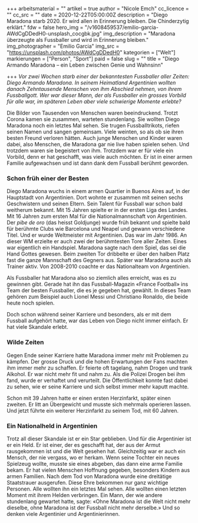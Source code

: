 +++
arbeitsmaterial = ""
artikel = true
author = "Nicole Emch"
cc_licence = ""
cc_src = ""
date = 2020-12-22T05:00:00Z
description = "Diego Maradona starb 2020. Er wird allen in Erinnerung bleiben. Die Chinderzytig erklärt."
fdw = false
hero_img = "/v1608459537/emilio-garcia-AWdCgDDedH0-unsplash_cocgbk.jpg"
img_description = "Maradona überzeugte als Fussballer und wird in Erinnerung bleiben."
img_photographer = "Emilio Garcia"
img_src = "https://unsplash.com/photos/AWdCgDDedH0"
kategorien = ["Welt"]
markierungen = ["Person", "Sport"]
paid = false
slug = ""
title = "Diego Armando Maradona – ein Leben zwischen Genie und Wahnsinn"

+++
_Vor zwei Wochen starb einer der bekanntesten Fussballer aller Zeiten: Diego Armando Maradona. In seinem Heimatland Argentinien wollten danach Zehntausende Menschen von ihm Abschied nehmen, von ihrem Fussballgott. Wer war dieser Mann, der als Fussballer ein grosses Vorbild für alle war, im späteren Leben aber viele schwierige Momente erlebte?_

Die Bilder von Tausenden von Menschen waren beeindruckend. Trotzt Corona kamen sie zusammen, warteten stundenlang. Sie wollten Diego Maradona noch ein letztes Mal sehen. Sie trugen Fussballtrikots, riefen seinen Namen und sangen gemeinsam. Viele weinten, so als ob sie ihren besten Freund verloren hätten. Auch junge Menschen und Kinder waren dabei, also Menschen, die Maradona gar nie live haben spielen sehen. Und trotzdem waren sie begeistert von ihm. Trotzdem war er für viele ein Vorbild, denn er hat geschafft, was viele auch möchten. Er ist in einer armen Familie aufgewachsen und ist dann dank dem Fussball berühmt geworden.

### Schon früh einer der Besten

Diego Maradona wuchs in einem armen Quartier in Buenos Aires auf, in der Hauptstadt von Argentinien. Dort wohnte er zusammen mit seinen sechs Geschwistern und seinen Eltern. Sein Talent für Fussball war schon bald weitherum bekannt. Mit 15 Jahren spielte er in der ersten Liga des Landes. Mit 16 Jahren zum ersten Mal für die Nationalmannschaft von Argentinien. Der _pibe de oro_ (das heisst Goldjunge) wurde früh bekannt und spielte bald für berühmte Clubs wie Barcelona und Neapel und gewann verschiedene Titel. Und er wurde Weltmeister mit Argentinien. Das war im Jahr 1986. An dieser WM erzielte er auch zwei der berühmtesten Tore aller Zeiten. Eines war eigentlich ein Handspiel. Maradona sagte nach dem Spiel, das sei die Hand Gottes gewesen. Beim zweiten Tor dribbelte er über den halben Platz fast die ganze Mannschaft des Gegners aus. Später war Maradona auch als Trainer aktiv. Von 2008-2010 coachte er das Nationalteam von Argentinien.

Als Fussballer hat Maradona also so ziemlich alles erreicht, was es zu gewinnen gibt. Gerade hat ihn das Fussball-Magazin «France Football» ins Team der besten Fussballer, die es je gegeben hat, gewählt. In dieses Team gehören zum Beispiel auch Lionel Messi und Christiano Ronaldo, die beide heute noch spielen.

Doch schon während seiner Karriere und besonders, als er mit dem Fussball aufgehört hatte, war das Leben von Diego nicht immer einfach. Er hat viele Skandale erlebt.

### Wilde Zeiten

Gegen Ende seiner Karriere hatte Maradona immer mehr mit Problemen zu kämpfen. Der grosse Druck und die hohen Erwartungen der Fans machten ihm immer mehr zu schaffen. Er feierte oft tagelang, nahm Drogen und trank Alkohol. Er war nicht mehr fit und nahm zu. Als die Polizei Drogen bei ihm fand, wurde er verhaftet und verurteilt. Die Öffentlichkeit konnte fast dabei zu sehen, wie er seine Karriere und sich selbst immer mehr kaputt machte.

Schon mit 39 Jahren hatte er einen ersten Herzinfarkt, später einen zweiten. Er litt an Übergewicht und musste sich mehrmals operieren lassen. Und jetzt führte ein weiterer Herzinfarkt zu seinem Tod, mit 60 Jahren.

### Ein Nationalheld in Argentinien

Trotz all dieser Skandale ist er ein Star geblieben. Und für die Argentinier ist er ein Held. Er ist einer, der es geschafft hat, der aus der Armut rausgekommen ist und die Welt gesehen hat. Gleichzeitig war er auch ein Mensch, der nie vergass, wo er herkam. Wenn seine Tochter ein neues Spielzeug wollte, musste sie eines abgeben, das dann eine arme Familie bekam. Er hat vielen Menschen Hoffnung gegeben, besonders Kindern aus armen Familien. Nach dem Tod von Maradona wurde eine dreitätige Staatstrauer ausgerufen. Diese Ehre bekommen nur ganz wichtige Personen. Alle wollten ihn ein letztes Mal sehen. Alle wollten einen letzten Moment mit ihrem Helden verbringen. Ein Mann, der wie andere stundenlang gewartet hatte, sagte: «Ohne Maradona ist die Welt nicht mehr dieselbe, ohne Maradona ist der Fussball nicht mehr derselbe.» Und so denken viele Argentinier und Argentinierinnen.